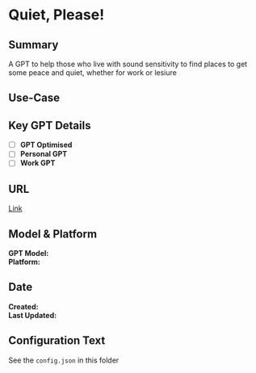 # Quiet, Please!

## Summary

A GPT to help those who live with sound sensitivity to find places to get some peace and quiet, whether for work or lesiure

## Use-Case

## Key GPT Details

- [ ] **GPT Optimised**  
- [ ] **Personal GPT**  
- [ ] **Work GPT**

## URL

[Link](https://chatgpt.com/g/g-DP63EeIhs-quiet-please)

## Model & Platform

**GPT Model:**  
**Platform:**

## Date


**Created:**   
**Last Updated:** 

## Configuration Text

See the `config.json` in this folder